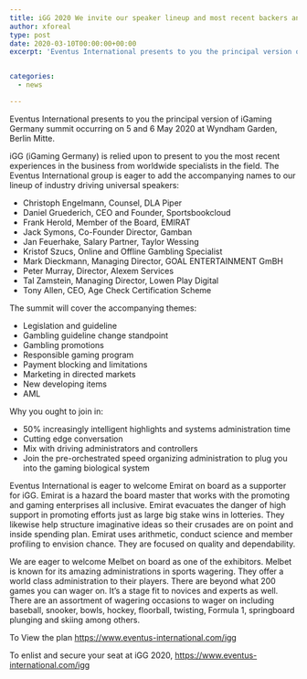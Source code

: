 ```yaml
---
title: iGG 2020 We invite our speaker lineup and most recent backers and exhibitors
author: xforeal 
type: post
date: 2020-03-10T00:00:00+00:00
excerpt: 'Eventus International presents to you the principal version of iGaming Germany summit occurring on 5 and 6 May 2020 at Wyndham Garden, Berlin Mitte '


categories:
  - news

---
```

Eventus International presents to you the principal version of iGaming Germany summit occurring on 5 and 6 May 2020 at Wyndham Garden, Berlin Mitte. 

iGG (iGaming Germany) is relied upon to present to you the most recent experiences in the business from worldwide specialists in the field. The Eventus International group is eager to add the accompanying names to our lineup of industry driving universal speakers: 

  * Christoph Engelmann, Counsel, DLA Piper 
  * Daniel Gruederich, CEO and Founder, Sportsbookcloud 
  * Frank Herold, Member of the Board, EMIRAT 
  * Jack Symons, Co-Founder Director, Gamban 
  * Jan Feuerhake, Salary Partner, Taylor Wessing 
  * Kristof Szucs, Online and Offline Gambling Specialist 
  * Mark Dieckmann, Managing Director, GOAL ENTERTAINMENT GmBH 
  * Peter Murray, Director, Alexem Services 
  * Tal Zamstein, Managing Director, Lowen Play Digital 
  * Tony Allen, CEO, Age Check Certification Scheme 

The summit will cover the accompanying themes: 

  * Legislation and guideline 
  * Gambling guideline change standpoint 
  * Gambling promotions 
  * Responsible gaming program 
  * Payment blocking and limitations 
  * Marketing in directed markets 
  * New developing items 
  * AML 

Why you ought to join in: 

  * 50&percnt; increasingly intelligent highlights and systems administration time 
  * Cutting edge conversation 
  * Mix with driving administrators and controllers 
  * Join the pre-orchestrated speed organizing administration to plug you into the gaming biological system 

Eventus International is eager to welcome Emirat on board as a supporter for iGG. Emirat is a hazard the board master that works with the promoting and gaming enterprises all inclusive. Emirat evacuates the danger of high support in promoting efforts just as large big stake wins in lotteries. They likewise help structure imaginative ideas so their crusades are on point and inside spending plan. Emirat uses arithmetic, conduct science and member profiling to envision chance. They are focused on quality and dependability. 

We are eager to welcome Melbet on board as one of the exhibitors. Melbet is known for its amazing administrations in sports wagering. They offer a world class administration to their players. There are beyond what 200 games you can wager on. It&#8217;s a stage fit to novices and experts as well. There are an assortment of wagering occasions to wager on including baseball, snooker, bowls, hockey, floorball, twisting, Formula 1, springboard plunging and skiing among others. 

To View the plan https://www.eventus-international.com/igg 

To enlist and secure your seat at iGG 2020, https://www.eventus-international.com/igg